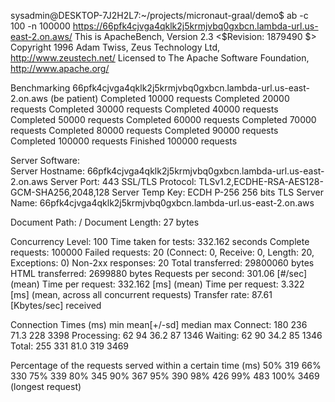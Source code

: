 sysadmin@DESKTOP-7J2H2L7:~/projects/micronaut-graal/demo$ ab -c 100 -n 100000 https://66pfk4cjvga4qklk2j5krmjvbq0gxbcn.lambda-url.us-east-2.on.aws/
This is ApacheBench, Version 2.3 <$Revision: 1879490 $>
Copyright 1996 Adam Twiss, Zeus Technology Ltd, http://www.zeustech.net/
Licensed to The Apache Software Foundation, http://www.apache.org/

Benchmarking 66pfk4cjvga4qklk2j5krmjvbq0gxbcn.lambda-url.us-east-2.on.aws (be patient)
Completed 10000 requests
Completed 20000 requests
Completed 30000 requests
Completed 40000 requests
Completed 50000 requests
Completed 60000 requests
Completed 70000 requests
Completed 80000 requests
Completed 90000 requests
Completed 100000 requests
Finished 100000 requests


Server Software:        
Server Hostname:        66pfk4cjvga4qklk2j5krmjvbq0gxbcn.lambda-url.us-east-2.on.aws
Server Port:            443
SSL/TLS Protocol:       TLSv1.2,ECDHE-RSA-AES128-GCM-SHA256,2048,128
Server Temp Key:        ECDH P-256 256 bits
TLS Server Name:        66pfk4cjvga4qklk2j5krmjvbq0gxbcn.lambda-url.us-east-2.on.aws

Document Path:          /
Document Length:        27 bytes

Concurrency Level:      100
Time taken for tests:   332.162 seconds
Complete requests:      100000
Failed requests:        20
   (Connect: 0, Receive: 0, Length: 20, Exceptions: 0)
Non-2xx responses:      20
Total transferred:      29800060 bytes
HTML transferred:       2699880 bytes
Requests per second:    301.06 [#/sec] (mean)
Time per request:       332.162 [ms] (mean)
Time per request:       3.322 [ms] (mean, across all concurrent requests)
Transfer rate:          87.61 [Kbytes/sec] received

Connection Times (ms)
              min  mean[+/-sd] median   max
Connect:      180  236  71.3    228    3398
Processing:    62   94  36.2     87    1346
Waiting:       62   90  34.2     85    1346
Total:        255  331  81.0    319    3469

Percentage of the requests served within a certain time (ms)
  50%    319
  66%    330
  75%    339
  80%    345
  90%    367
  95%    390
  98%    426
  99%    483
 100%   3469 (longest request)